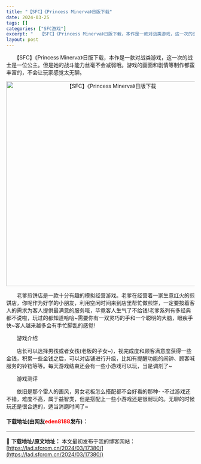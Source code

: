 ```yaml
---
title: "【SFC】《Princess Minerva》日版下载"
date: 2024-03-25
tags: []
categories: ["SFC游戏"]
excerpt: "　　【SFC】《Princess Minerva》日版下载，本作是一款对战类游戏，这一次的战士是一位公主。但是她的战斗能力丝毫不会减弱哦。游戏的画面和剧情等制作都蛮丰富的，不会让玩家感觉太无聊。 　　老爹煎饼店是一款十分有趣的模拟经营游戏。老爹在经营着一家生意红火的煎饼店，你呢作为好学的小朋友，利用&hellip;"
layout: post
---
```


 <p>　　【SFC】《Princess Minerva》日版下载，本作是一款对战类游戏，这一次的战士是一位公主。但是她的战斗能力丝毫不会减弱哦。游戏的画面和剧情等制作都蛮丰富的，不会让玩家感觉太无聊。</p> <p align="center"><img align="" border="0" src="https://lad.sfcrom.cn/wp-content/uploads/2024/03/20240325_6600c7d160826.png" width="546" alt="【SFC】《Princess Minerva》日版下载" /></p> <p>　　老爹煎饼店是一款十分有趣的模拟经营游戏。老爹在经营着一家生意红火的煎饼店，你呢作为好学的小朋友，利用空闲时间来到店里帮忙做煎饼，一定要按着客人的需求为客人提供最满意的服务哦，毕竟客人生气了不给钱!老爹系列有多经典都不说啦，玩过的都知道哈哈~需要你有一双灵巧的手和一个聪明的大脑，眼疾手快~客人越来越多会有手忙脚乱的感觉!</p> <p>　　游戏介绍</p> <p>　　店长可以选择男孩或者女孩(老板的子女~)，视完成度和顾客满意度获得一些金钱，积累一些金钱之后，可以对店铺进行升级，比如有提醒功能的闹钟、顾客喊服务的铃铛等等。每天游戏结束还会有一些小游戏可以玩，当是调剂了~</p> <p>　　游戏测评</p> <p>　　依旧是那个雷人的画风，男女老板怎么搭配都不会好看的那种- -不过游戏还不错，难度不高，属于益智类，但是搭配上一些小游戏还是很耐玩的。无聊的时候玩还是很合适的，适当消磨时间了~</p> <p><h4>下载地址(由网友<font color="red">eden8188</font>发布)：</h4></p> 

---
📖 **下载地址/原文地址：** 本文最初发布于我的博客网站：[https://lad.sfcrom.cn/2024/03/17380/](https://lad.sfcrom.cn/2024/03/17380/)
